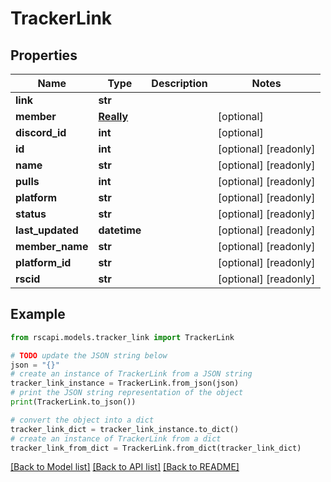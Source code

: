 # TrackerLink


## Properties

Name | Type | Description | Notes
------------ | ------------- | ------------- | -------------
**link** | **str** |  | 
**member** | [**Really**](Really.md) |  | [optional] 
**discord_id** | **int** |  | [optional] 
**id** | **int** |  | [optional] [readonly] 
**name** | **str** |  | [optional] [readonly] 
**pulls** | **int** |  | [optional] [readonly] 
**platform** | **str** |  | [optional] [readonly] 
**status** | **str** |  | [optional] [readonly] 
**last_updated** | **datetime** |  | [optional] [readonly] 
**member_name** | **str** |  | [optional] [readonly] 
**platform_id** | **str** |  | [optional] [readonly] 
**rscid** | **str** |  | [optional] [readonly] 

## Example

```python
from rscapi.models.tracker_link import TrackerLink

# TODO update the JSON string below
json = "{}"
# create an instance of TrackerLink from a JSON string
tracker_link_instance = TrackerLink.from_json(json)
# print the JSON string representation of the object
print(TrackerLink.to_json())

# convert the object into a dict
tracker_link_dict = tracker_link_instance.to_dict()
# create an instance of TrackerLink from a dict
tracker_link_from_dict = TrackerLink.from_dict(tracker_link_dict)
```
[[Back to Model list]](../README.md#documentation-for-models) [[Back to API list]](../README.md#documentation-for-api-endpoints) [[Back to README]](../README.md)


